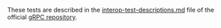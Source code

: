 These tests are described in the [interop-test-descriptions.md](https://github.com/grpc/grpc/blob/master/doc/interop-test-descriptions.md)
file of the official [gRPC repository](https://github.com/grpc/grpc).